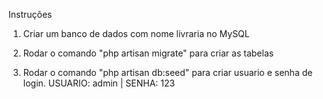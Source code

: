 Instruções

1. Criar um banco de dados com nome livraria no MySQL

2. Rodar o comando "php artisan migrate" para criar as tabelas

3. Rodar o comando "php artisan db:seed" para criar usuario e senha de login. USUARIO: admin | SENHA: 123
